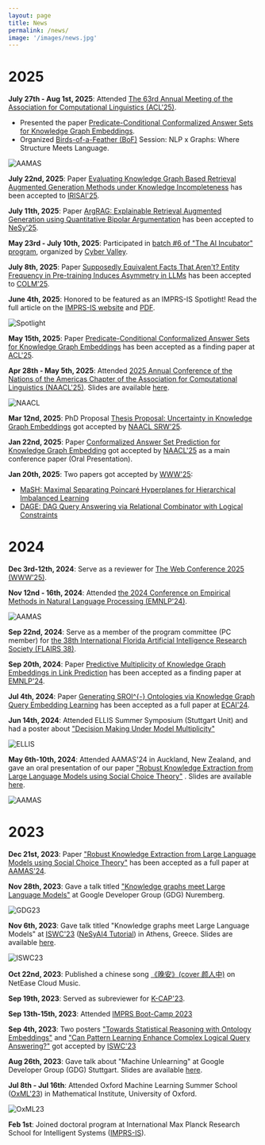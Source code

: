```yaml
---
layout: page
title: News
permalink: /news/
image: '/images/news.jpg'
---
```

# 2025

**July 27th - Aug 1st, 2025**: Attended [The 63rd Annual Meeting of the Association for Computational Linguistics (ACL'25)](https://2025.aclweb.org/).
- Presented the paper [Predicate-Conditional Conformalized Answer Sets for Knowledge Graph Embeddings](https://arxiv.org/abs/2505.16877).
- Organized [Birds-of-a-Feather (BoF)](https://2025.aclweb.org/program/bof/) Session: NLP x Graphs: Where Structure Meets Language.

![AAMAS](/images/ACL2.JPG)

**July 22nd, 2025**: Paper [Evaluating Knowledge Graph Based Retrieval Augmented Generation Methods under Knowledge Incompleteness](https://arxiv.org/abs/2504.05163) has been accepted to [IRISAI'25](https://iris-ai.org/).

**July 11th, 2025**: Paper [ArgRAG: Explainable Retrieval Augmented Generation using Quantitative Bipolar Argumentation]() has been accepted to [NeSy'25](https://2025.nesyconf.org/).

**May 23rd - July 10th, 2025**: Participated in [batch #6 of "The AI Incubator" program](https://cyber-valley.de/ai-incubator), organized by [Cyber Valley](https://cyber-valley.de/).

**July 8th, 2025**: Paper [Supposedly Equivalent Facts That Aren't? Entity Frequency in Pre-training Induces Asymmetry in LLMs](https://arxiv.org/abs/2503.22362) has been accepted to [COLM'25](https://colmweb.org/).

**June 4th, 2025**: Honored to be featured as an IMPRS-IS Spotlight! Read the full article on the [IMPRS-IS website](https://imprs.is.mpg.de/news/imprs-is-scholar-spotlight-yuqicheng-zhu) and [PDF](/files/IMPRS_Spotlight.pdf).

![Spotlight](/images/IMPRS_spotlight.png)

**May 15th, 2025**: Paper [Predicate-Conditional Conformalized Answer Sets for Knowledge Graph Embeddings](https://arxiv.org/abs/2505.16877) has been accepted as a finding paper at [ACL'25](https://2025.aclweb.org/).

**Apr 28th - May 5th, 2025**: Attended [2025 Annual Conference of the Nations of the Americas Chapter of the Association for Computational Linguistics (NAACL'25)](https://2025.naacl.org/). Slides are available [here](https://de.slideshare.net/slideshow/conformalized-answer-set-prediction-for-knowledge-graph-embedding/280417218).

![NAACL](/images/NAACL2025.JPG)

**Mar 12nd, 2025**: PhD Proposal [Thesis Proposal: Uncertainty in Knowledge Graph Embeddings](https://aclanthology.org/2025.naacl-srw.4/) got accepted by [NAACL SRW'25](https://naacl2025-srw.github.io/).

**Jan 22nd, 2025**: Paper [Conformalized Answer Set Prediction for Knowledge Graph Embedding](https://aclanthology.org/2025.naacl-long.32/) got accepted by [NAACL'25](https://2025.naacl.org/) as a main conference paper (Oral Presentation).

**Jan 20th, 2025**: Two papers got accepted by [WWW'25](https://www2025.thewebconf.org/):
- [MaSH: Maximal Separating Poincaré Hyperplanes for Hierarchical Imbalanced Learning](https://dl.acm.org/doi/10.1145/3701716.3715505)
- [DAGE: DAG Query Answering via Relational Combinator with Logical Constraints](https://dl.acm.org/doi/abs/10.1145/3696410.3714677)

# 2024

**Dec 3rd-12th, 2024**: Serve as a reviewer for [The Web Conference 2025 (WWW'25)](https://www2025.thewebconf.org/).

**Nov 12nd - 16th, 2024**: Attended [the 2024 Conference on Empirical Methods in Natural Language Processing (EMNLP'24)](https://2024.emnlp.org/).

![AAMAS](/images/EMNLP.JPG)

**Sep 22nd, 2024**: Serve as a member of the program committee (PC member) for [the 38th International Florida Artificial Intelligence Research Society (FLAIRS 38)](https://www.flairs-38.info/).

**Sep 20th, 2024**: Paper [Predictive Multiplicity of Knowledge Graph Embeddings in Link Prediction](https://aclanthology.org/2024.findings-emnlp.19/) has been accepted as a finding paper at [EMNLP'24](https://2024.emnlp.org/).

**Jul 4th, 2024**: Paper [Generating SROI^{-} Ontologies via Knowledge Graph Query Embedding Learning](https://arxiv.org/pdf/2407.09212) has been accepted as a full paper at [ECAI'24](https://www.ecai2024.eu/).

**Jun 14th, 2024**: Attended ELLIS Summer Symposium (Stuttgart Unit) and had a poster about ["Decision Making Under Model Multiplicity"](https://ellis.eu/events)

![ELLIS](/images/ELLIS2024.jpg)

**May 6th-10th, 2024**: Attended AAMAS'24 in Auckland, New Zealand, and gave an oral presentation of our paper ["Robust Knowledge Extraction from Large Language Models using Social Choice Theory"](https://dl.acm.org/doi/10.5555/3635637.3663020) . Slides are available [here](https://de.slideshare.net/slideshow/robust-knowledge-extraction-from-large-language-models-using-social-choice-theory/280415188).

![AAMAS](/images/AAMAS24.JPG)

# 2023

**Dec 21st, 2023**: Paper ["Robust Knowledge Extraction from Large Language Models using Social Choice Theory"](https://dl.acm.org/doi/10.5555/3635637.3663020) has been accepted as a full paper at [AAMAS'24](https://www.aamas2024-conference.auckland.ac.nz/).

**Nov 28th, 2023**: Gave a talk titled ["Knowledge graphs meet Large Language Models"](https://www.linkedin.com/posts/google-developer-group-nuremberg_we-are-super-excited-to-announce-yuqicheng-activity-7132993111739314176-hpBr?utm_source=share&utm_medium=member_desktop) at Google Developer Group (GDG) Nuremberg. 

![GDG23](/images/GDG23.JPG)

**Nov 6th, 2023**: Gave talk titled "Knowledge graphs meet Large Language Models" at [ISWC'23](https://iswc2023.semanticweb.org/) ([NeSyAI4 Tutorial](https://sites.google.com/view/nesyai4-2023/home)) in Athens, Greece. Slides are available [here](https://de.slideshare.net/slideshow/tutorial-on-neuro-symbolic-ai-for-industry-4-0-nesyai4/280415494).

![ISWC23](/images/ISWC23.JPG)

**Oct 22nd, 2023**: Published a chinese song [《晚安》(cover 颜人中)](https://music.163.com/#/song?id=2092813657) on NetEase Cloud Music.

**Sep 19th, 2023**: Served as subreviewer for [K-CAP'23](https://www.k-cap.org/2023/).

**Sep 13th-15th, 2023**: Attended [IMPRS Boot-Camp 2023](https://imprs.is.mpg.de/events/imprs-is-2023-boot-camp)

**Sep 4th, 2023**: Two posters ["Towards Statistical Reasoning with Ontology Embeddings"](https://hozo.jp/ISWC2023_PD-Industry-proc/ISWC2023_paper_442.pdf) and ["Can Pattern Learning Enhance Complex Logical Query Answering?"](https://hozo.jp/ISWC2023_PD-Industry-proc/ISWC2023_paper_463.pdf) got accepted by [ISWC'23](https://iswc2023.semanticweb.org/)

**Aug 26th, 2023**: Gave talk about "Machine Unlearning" at Google Developer Group (GDG) Stuttgart. Slides are available [here](https://www.slideshare.net/slideshow/introduction-to-machine-unlearning-forgetting-is-as-important-as-learning/279859562).

**Jul 8th - Jul 16th**: Attended Oxford Machine Learning Summer School ([OxML'23](https://www.oxfordml.school/program)) in Mathematical Institute, University of Oxford.

![OxML23](/images/OxML23.JPG)

**Feb 1st**: Joined doctoral program at International Max Planck Research School for Intelligent Systems ([IMPRS-IS](https://imprs.is.mpg.de/)).